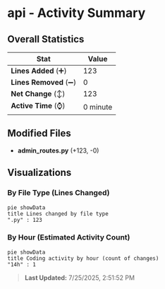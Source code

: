# api - Activity Summary 

## Overall Statistics

| Stat                   | Value                                                             |
| ---------------------- | ----------------------------------------------------------------- |
| **Lines Added** (➕)   | 123                                          |
| **Lines Removed** (➖) | 0                                        |
| **Net Change** (↕)    | 123                |
| **Active Time** (⌚)   | 0 minute |


## Modified Files
- **admin_routes.py** (+123, -0)

## Visualizations

### By File Type (Lines Changed)

```mermaid
pie showData
title Lines changed by file type
".py" : 123
```

### By Hour (Estimated Activity Count)

```mermaid
pie showData
title Coding activity by hour (count of changes)
"14h" : 1
```


> **Last Updated:** 7/25/2025, 2:51:52 PM